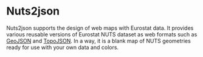 # Nuts2json

Nuts2json supports the design of web maps with Eurostat data. It provides various reusable versions of Eurostat NUTS dataset as web formats such as <a href="http://geojson.org/">GeoJSON</a> and <a href="https://github.com/mbostock/topojson">TopoJSON</a>. In a way, it is a blank map of NUTS geometries ready for use with your own data and colors.

<UNDER DEVELOPMENT>
